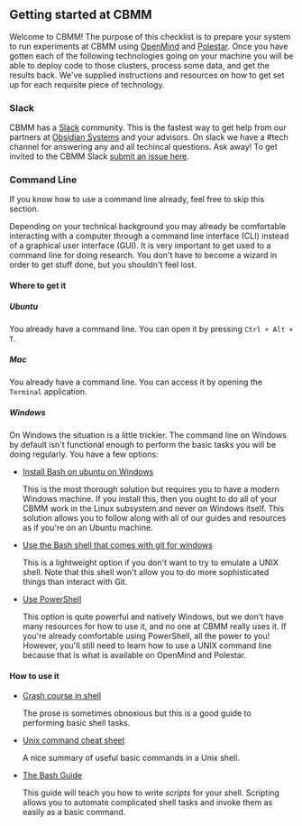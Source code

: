 ## Getting started at CBMM

Welcome to CBMM! The purpose of this checklist is to prepare your system to run experiments at CBMM using [OpenMind](../resources/OpenMind.md) and [Polestar](../resources/Polestar.md). Once you have gotten each of the following technologies going on your machine you will be able to deploy code to those clusters, process some data, and get the results back. We've supplied instructions and resources on how to get set up for each requisite piece of technology.

### Slack

CBMM has a [Slack](https://slack.com) community. This is the fastest way to get help from our partners at [Obsidian Systems](https://obsidian.systems) and your advisors. On slack we have a #tech channel for answering any and all techincal questions. Ask away! To get invited to the CBMM Slack [submit an issue here](TODO-FILLME).

### Command Line

If you know how to use a command line already, feel free to skip this section.

Depending on your technical background you may already be comfortable interacting with a computer through a command line interface (CLI) instead of a graphical user interface (GUI). It is very important to get used to a command line for doing research. You don't have to become a wizard in order to get stuff done, but you shouldn't feel lost.

#### Where to get it

##### Ubuntu

You already have a command line. You can open it by pressing `Ctrl + Alt + T`.

##### Mac

You already have a command line. You can access it by opening the `Terminal` application.

##### Windows

On Windows the situation is a little trickier. The command line on Windows by default isn't functional enough to perform the basic tasks you will be doing regularly. You have a few options:

  * [Install Bash on ubuntu on Windows](https://msdn.microsoft.com/en-us/commandline/wsl/about)

    This is the most thorough solution but requires you to have a modern Windows machine. If you install this, then you ought to do all of your CBMM work in the Linux subsystem and never on Windows itself. This solution allows you to follow along with all of our guides and resources as if you're on an Ubuntu machine.

  * [Use the Bash shell that comes with git for windows](https://git-for-windows.github.io/)

    This is a lightweight option if you don't want to try to emulate a UNIX shell. Note that this shell won't allow you to do more sophisticated things than interact with Git.

  * [Use PowerShell](https://msdn.microsoft.com/en-us/powershell/mt173057.aspx)

    This option is quite powerful and natively Windows, but we don't have many resources for how to use it, and no one at CBMM really uses it. If you're already comfortable using PowerShell, all the power to you! However, you'll still need to learn how to use a UNIX command line because that is what is available on OpenMind and Polestar.

#### How to use it


  * [Crash course in shell](https://learnpythonthehardway.org/book/appendixa.html)

    The prose is sometimes obnoxious but this is a good guide to performing basic shell tasks.

  * [Unix command cheat sheet](https://math.mit.edu/services/help/new/unix)

    A nice summary of useful basic commands in a Unix shell.

  * [The Bash Guide](http://guide.bash.academy/)

    This guide will teach you how to write _scripts_ for your shell. Scripting allows you to automate complicated shell tasks and invoke them as easily as a basic command.
